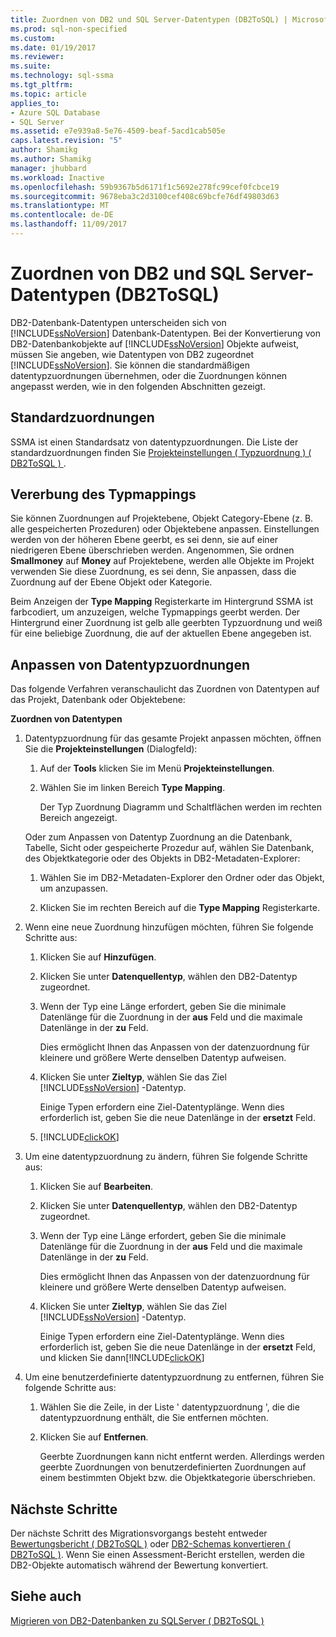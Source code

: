 ```yaml
---
title: Zuordnen von DB2 und SQL Server-Datentypen (DB2ToSQL) | Microsoft Docs
ms.prod: sql-non-specified
ms.custom: 
ms.date: 01/19/2017
ms.reviewer: 
ms.suite: 
ms.technology: sql-ssma
ms.tgt_pltfrm: 
ms.topic: article
applies_to:
- Azure SQL Database
- SQL Server
ms.assetid: e7e939a8-5e76-4509-beaf-5acd1cab505e
caps.latest.revision: "5"
author: Shamikg
ms.author: Shamikg
manager: jhubbard
ms.workload: Inactive
ms.openlocfilehash: 59b9367b5d6171f1c5692e278fc99cef0fcbce19
ms.sourcegitcommit: 9678eba3c2d3100cef408c69bcfe76df49803d63
ms.translationtype: MT
ms.contentlocale: de-DE
ms.lasthandoff: 11/09/2017
---
```

# <a name="mapping-db2-and-sql-server-data-types-db2tosql"></a>Zuordnen von DB2 und SQL Server-Datentypen (DB2ToSQL)
DB2-Datenbank-Datentypen unterscheiden sich von [!INCLUDE[ssNoVersion](../../includes/ssnoversion_md.md)] Datenbank-Datentypen. Bei der Konvertierung von DB2-Datenbankobjekte auf [!INCLUDE[ssNoVersion](../../includes/ssnoversion_md.md)] Objekte aufweist, müssen Sie angeben, wie Datentypen von DB2 zugeordnet [!INCLUDE[ssNoVersion](../../includes/ssnoversion_md.md)]. Sie können die standardmäßigen datentypzuordnungen übernehmen, oder die Zuordnungen können angepasst werden, wie in den folgenden Abschnitten gezeigt.  
  
## <a name="default-mappings"></a>Standardzuordnungen  
SSMA ist einen Standardsatz von datentypzuordnungen. Die Liste der standardzuordnungen finden Sie [Projekteinstellungen &#40; Typzuordnung &#41; &#40; DB2ToSQL &#41; ](../../ssma/db2/project-settings-type-mapping-db2tosql.md).  
  
## <a name="type-mapping-inheritance"></a>Vererbung des Typmappings  
Sie können Zuordnungen auf Projektebene, Objekt Category-Ebene (z. B. alle gespeicherten Prozeduren) oder Objektebene anpassen. Einstellungen werden von der höheren Ebene geerbt, es sei denn, sie auf einer niedrigeren Ebene überschrieben werden. Angenommen, Sie ordnen **Smallmoney** auf **Money** auf Projektebene, werden alle Objekte im Projekt verwenden Sie diese Zuordnung, es sei denn, Sie anpassen, dass die Zuordnung auf der Ebene Objekt oder Kategorie.  
  
Beim Anzeigen der **Type Mapping** Registerkarte im Hintergrund SSMA ist farbcodiert, um anzuzeigen, welche Typmappings geerbt werden. Der Hintergrund einer Zuordnung ist gelb alle geerbten Typzuordnung und weiß für eine beliebige Zuordnung, die auf der aktuellen Ebene angegeben ist.  
  
## <a name="customizing-data-type-mappings"></a>Anpassen von Datentypzuordnungen  
Das folgende Verfahren veranschaulicht das Zuordnen von Datentypen auf das Projekt, Datenbank oder Objektebene:  
  
**Zuordnen von Datentypen**  
  
1.  Datentypzuordnung für das gesamte Projekt anpassen möchten, öffnen Sie die **Projekteinstellungen** (Dialogfeld):  
  
    1.  Auf der **Tools** klicken Sie im Menü **Projekteinstellungen**.  
  
    2.  Wählen Sie im linken Bereich **Type Mapping**.  
  
        Der Typ Zuordnung Diagramm und Schaltflächen werden im rechten Bereich angezeigt.  
  
    Oder zum Anpassen von Datentyp Zuordnung an die Datenbank, Tabelle, Sicht oder gespeicherte Prozedur auf, wählen Sie Datenbank, des Objektkategorie oder des Objekts in DB2-Metadaten-Explorer:  
  
    1.  Wählen Sie im DB2-Metadaten-Explorer den Ordner oder das Objekt, um anzupassen.  
  
    2.  Klicken Sie im rechten Bereich auf die **Type Mapping** Registerkarte.  
  
2.  Wenn eine neue Zuordnung hinzufügen möchten, führen Sie folgende Schritte aus:  
  
    1.  Klicken Sie auf **Hinzufügen**.  
  
    2.  Klicken Sie unter **Datenquellentyp**, wählen den DB2-Datentyp zugeordnet.  
  
    3.  Wenn der Typ eine Länge erfordert, geben Sie die minimale Datenlänge für die Zuordnung in der **aus** Feld und die maximale Datenlänge in der **zu** Feld.  
  
        Dies ermöglicht Ihnen das Anpassen von der datenzuordnung für kleinere und größere Werte denselben Datentyp aufweisen.  
  
    4.  Klicken Sie unter **Zieltyp**, wählen Sie das Ziel [!INCLUDE[ssNoVersion](../../includes/ssnoversion_md.md)] -Datentyp.  
  
        Einige Typen erfordern eine Ziel-Datentyplänge. Wenn dies erforderlich ist, geben Sie die neue Datenlänge in der **ersetzt** Feld.  
  
    5.  [!INCLUDE[clickOK](../../includes/clickok_md.md)]  
  
3.  Um eine datentypzuordnung zu ändern, führen Sie folgende Schritte aus:  
  
    1.  Klicken Sie auf **Bearbeiten**.  
  
    2.  Klicken Sie unter **Datenquellentyp**, wählen den DB2-Datentyp zugeordnet.  
  
    3.  Wenn der Typ eine Länge erfordert, geben Sie die minimale Datenlänge für die Zuordnung in der **aus** Feld und die maximale Datenlänge in der **zu** Feld.  
  
        Dies ermöglicht Ihnen das Anpassen von der datenzuordnung für kleinere und größere Werte denselben Datentyp aufweisen.  
  
    4.  Klicken Sie unter **Zieltyp**, wählen Sie das Ziel [!INCLUDE[ssNoVersion](../../includes/ssnoversion_md.md)] -Datentyp.  
  
        Einige Typen erfordern eine Ziel-Datentyplänge. Wenn dies erforderlich ist, geben Sie die neue Datenlänge in der **ersetzt** Feld, und klicken Sie dann[!INCLUDE[clickOK](../../includes/clickok_md.md)]  
  
4.  Um eine benutzerdefinierte datentypzuordnung zu entfernen, führen Sie folgende Schritte aus:  
  
    1.  Wählen Sie die Zeile, in der Liste ' datentypzuordnung ', die die datentypzuordnung enthält, die Sie entfernen möchten.  
  
    2.  Klicken Sie auf **Entfernen**.  
  
        Geerbte Zuordnungen kann nicht entfernt werden. Allerdings werden geerbte Zuordnungen von benutzerdefinierten Zuordnungen auf einem bestimmten Objekt bzw. die Objektkategorie überschrieben.  
  
## <a name="next-steps"></a>Nächste Schritte  
Der nächste Schritt des Migrationsvorgangs besteht entweder [Bewertungsbericht &#40; DB2ToSQL &#41;](../../ssma/db2/assessment-report-db2tosql.md) oder [DB2-Schemas konvertieren &#40; DB2ToSQL &#41;](../../ssma/db2/converting-db2-schemas-db2tosql.md). Wenn Sie einen Assessment-Bericht erstellen, werden die DB2-Objekte automatisch während der Bewertung konvertiert.  
  
## <a name="see-also"></a>Siehe auch  
[Migrieren von DB2-Datenbanken zu SQLServer &#40; DB2ToSQL &#41;](../../ssma/db2/migrating-db2-databases-to-sql-server-db2tosql.md)  
  
